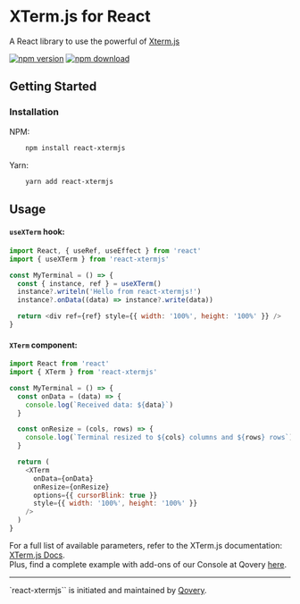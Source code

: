 # XTerm.js for React

A React library to use the powerful of [Xterm.js](https://github.com/xtermjs/xterm.js)

[![npm version](https://img.shields.io/npm/v/react-xtermjs.svg)](https://www.npmjs.com/package/react-xtermjs)
[![npm download](https://img.shields.io/npm/dw/react-xtermjs)](https://www.npmjs.com/package/react-xtermjs)

## Getting Started

### Installation

NPM:

```sh
    npm install react-xtermjs
```

Yarn:

```sh
    yarn add react-xtermjs
```

## Usage

#### `useXTerm` hook:

```js
import React, { useRef, useEffect } from 'react'
import { useXTerm } from 'react-xtermjs'

const MyTerminal = () => {
  const { instance, ref } = useXTerm()
  instance?.writeln('Hello from react-xtermjs!')
  instance?.onData((data) => instance?.write(data))

  return <div ref={ref} style={{ width: '100%', height: '100%' }} />
}
```

#### `XTerm` component:

```js
import React from 'react'
import { XTerm } from 'react-xtermjs'

const MyTerminal = () => {
  const onData = (data) => {
    console.log(`Received data: ${data}`)
  }

  const onResize = (cols, rows) => {
    console.log(`Terminal resized to ${cols} columns and ${rows} rows`)
  }

  return (
    <XTerm
      onData={onData}
      onResize={onResize}
      options={{ cursorBlink: true }}
      style={{ width: '100%', height: '100%' }}
    />
  )
}
```

For a full list of available parameters, refer to the XTerm.js documentation: [XTerm.js Docs](https://xtermjs.org/docs/).  
Plus, find a complete example with add-ons of our Console at Qovery [here](https://github.com/Qovery/console/blob/staging/libs/domains/services/feature/src/lib/service-terminal/service-terminal.tsx).

<hr />

<p>`react-xtermjs`` is initiated and maintained by <a href="https://qovery.com" target="blank">Qovery</a>.</p>
